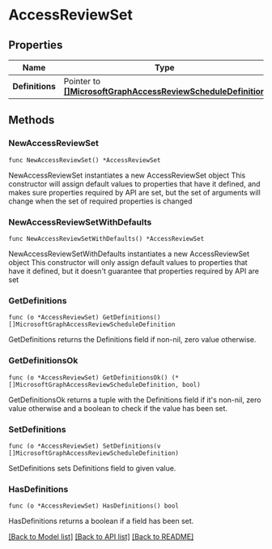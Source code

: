 # AccessReviewSet

## Properties

Name | Type | Description | Notes
------------ | ------------- | ------------- | -------------
**Definitions** | Pointer to [**[]MicrosoftGraphAccessReviewScheduleDefinition**](MicrosoftGraphAccessReviewScheduleDefinition.md) |  | [optional] 

## Methods

### NewAccessReviewSet

`func NewAccessReviewSet() *AccessReviewSet`

NewAccessReviewSet instantiates a new AccessReviewSet object
This constructor will assign default values to properties that have it defined,
and makes sure properties required by API are set, but the set of arguments
will change when the set of required properties is changed

### NewAccessReviewSetWithDefaults

`func NewAccessReviewSetWithDefaults() *AccessReviewSet`

NewAccessReviewSetWithDefaults instantiates a new AccessReviewSet object
This constructor will only assign default values to properties that have it defined,
but it doesn't guarantee that properties required by API are set

### GetDefinitions

`func (o *AccessReviewSet) GetDefinitions() []MicrosoftGraphAccessReviewScheduleDefinition`

GetDefinitions returns the Definitions field if non-nil, zero value otherwise.

### GetDefinitionsOk

`func (o *AccessReviewSet) GetDefinitionsOk() (*[]MicrosoftGraphAccessReviewScheduleDefinition, bool)`

GetDefinitionsOk returns a tuple with the Definitions field if it's non-nil, zero value otherwise
and a boolean to check if the value has been set.

### SetDefinitions

`func (o *AccessReviewSet) SetDefinitions(v []MicrosoftGraphAccessReviewScheduleDefinition)`

SetDefinitions sets Definitions field to given value.

### HasDefinitions

`func (o *AccessReviewSet) HasDefinitions() bool`

HasDefinitions returns a boolean if a field has been set.


[[Back to Model list]](../README.md#documentation-for-models) [[Back to API list]](../README.md#documentation-for-api-endpoints) [[Back to README]](../README.md)


